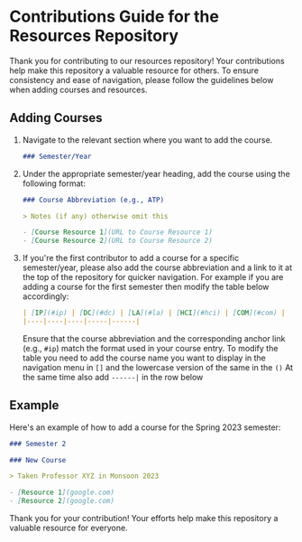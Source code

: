 # Contributions Guide for the Resources Repository

Thank you for contributing to our resources repository! Your contributions help make this repository a valuable resource for others. To ensure consistency and ease of navigation, please follow the guidelines below when adding courses and resources.

## Adding Courses

1. Navigate to the relevant section where you want to add the course.

   ```markdown
   ### Semester/Year
   ```

2. Under the appropriate semester/year heading, add the course using the following format:

   ```markdown
   ### Course Abbreviation (e.g., ATP)

   > Notes (if any) otherwise omit this

   - [Course Resource 1](URL to Course Resource 1)
   - [Course Resource 2](URL to Course Resource 2)
   
   ```

3. If you're the first contributor to add a course for a specific semester/year, please also add the course abbreviation and a link to it at the top of the repository for quicker navigation. For example if you are adding a course for the first semester then modify the table below accordingly:

   ```markdown
   | [IP](#ip) | [DC](#dc) | [LA](#la) | [HCI](#hci) | [COM](#com) |
   |----|----|----|-----|------|
   ```

   Ensure that the course abbreviation and the corresponding anchor link (e.g., `#ip`) match the format used in your course entry.
   To modify the table you need to add the course name you want to display in the navigation menu in `[]` and the lowercase version of the same in the `()`
   At the same time also add `------|` in the row below 

## Example

Here's an example of how to add a course for the Spring 2023 semester:

```markdown
### Semester 2

### New Course

> Taken Professor XYZ in Monsoon 2023

- [Resource 1](google.com)
- [Resource 2](google.com)
```

Thank you for your contribution! Your efforts help make this repository a valuable resource for everyone.
